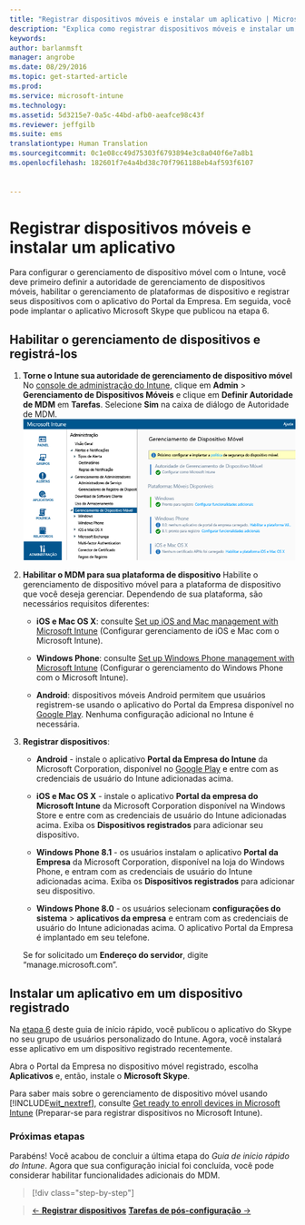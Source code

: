 ```yaml
---
title: "Registrar dispositivos móveis e instalar um aplicativo | Microsoft Intune"
description: "Explica como registrar dispositivos móveis e instalar um aplicativo em um dispositivo registrado pelo Intune"
keywords: 
author: barlanmsft
manager: angrobe
ms.date: 08/29/2016
ms.topic: get-started-article
ms.prod: 
ms.service: microsoft-intune
ms.technology: 
ms.assetid: 5d3215e7-0a5c-44bd-afb0-aeafce98c43f
ms.reviewer: jeffgilb
ms.suite: ems
translationtype: Human Translation
ms.sourcegitcommit: 0c1e08cc49d75303f6793894e3c8a040f6e7a8b1
ms.openlocfilehash: 182601f7e4a4bd38c70f7961188eb4af593f6107


---
```


# Registrar dispositivos móveis e instalar um aplicativo
Para configurar o gerenciamento de dispositivo móvel com o Intune, você deve primeiro definir a autoridade de gerenciamento de dispositivos móveis, habilitar o gerenciamento de plataformas de dispositivo e registrar seus dispositivos com o aplicativo do Portal da Empresa. Em seguida, você pode implantar o aplicativo Microsoft Skype que publicou na etapa 6.

## Habilitar o gerenciamento de dispositivos e registrá-los

1.  **Torne o Intune sua autoridade de gerenciamento de dispositivo móvel** No [console de administração do Intune](https://manage.microsoft.com/), clique em **Admin** > **Gerenciamento de Dispositivos Móveis** e clique em **Definir Autoridade de MDM** em **Tarefas**.  Selecione **Sim** na caixa de diálogo de Autoridade de MDM.
    ![Console de administração. Defina mdm como Intune](./media/mdmAuthority.png)

2.  **Habilitar o MDM para sua plataforma de dispositivo** Habilite o gerenciamento de dispositivo móvel para a plataforma de dispositivo que você deseja gerenciar. Dependendo de sua plataforma, são necessários requisitos diferentes:

    -   **iOS e Mac OS X**: consulte [Set up iOS and Mac management with Microsoft Intune](/intune/deploy-use/set-up-ios-and-mac-management-with-microsoft-intune) (Configurar gerenciamento de iOS e Mac com o Microsoft Intune).

    -   **Windows Phone**: consulte [Set up Windows Phone management with Microsoft Intune](/intune/deploy-use/set-up-windows-phone-management-with-microsoft-intune) (Configurar o gerenciamento do Windows Phone com o Microsoft Intune).

    -   **Android**: dispositivos móveis Android permitem que usuários registrem-se usando o aplicativo do Portal da Empresa disponível no [Google Play](https://play.google.com/store/apps/details?id=com.skype.raider). Nenhuma configuração adicional no Intune é necessária.

3.  **Registrar dispositivos**:

    -   **Android** - instale o aplicativo **Portal da Empresa do Intune** da Microsoft Corporation, disponível no [Google Play](http://go.microsoft.com/fwlink/p/?LinkId=386612) e entre com as credenciais de usuário do Intune adicionadas acima.

    -   **iOS e Mac OS X** - instale o aplicativo **Portal da empresa do Microsoft Intune** da Microsoft Corporation disponível na Windows Store e entre com as credenciais de usuário do Intune adicionadas acima. Exiba os **Dispositivos registrados** para adicionar seu dispositivo.

    -   **Windows Phone 8.1** - os usuários instalam o aplicativo **Portal da Empresa** da Microsoft Corporation, disponível na loja do Windows Phone, e entram com as credenciais de usuário do Intune adicionadas acima.  Exiba os **Dispositivos registrados** para adicionar seu dispositivo.

    -   **Windows Phone 8.0** - os usuários selecionam **configurações do sistema** &gt; **aplicativos da empresa** e entram com as credenciais de usuário do Intune adicionadas acima. O aplicativo Portal da Empresa é implantado em seu telefone.

    Se for solicitado um **Endereço do servidor**, digite “manage.microsoft.com”.

## Instalar um aplicativo em um dispositivo registrado
Na [etapa 6](start-with-a-paid-subscription-to-microsoft-intune-step-6.md) deste guia de início rápido, você publicou o aplicativo do Skype no seu grupo de usuários personalizado do Intune. Agora, você instalará esse aplicativo em um dispositivo registrado recentemente.

Abra o Portal da Empresa no dispositivo móvel registrado, escolha **Aplicativos** e, então, instale o **Microsoft Skype**.

Para saber mais sobre o gerenciamento de dispositivo móvel usando [!INCLUDE[wit_nextref](../includes/wit_nextref_md.md)], consulte [Get ready to enroll devices in Microsoft Intune](/intune/deploy-use/get-ready-to-enroll-devices-in-microsoft-intune) (Preparar-se para registrar dispositivos no Microsoft Intune).


### Próximas etapas
Parabéns! Você acabou de concluir a última etapa do *Guia de início rápido do Intune*. Agora que sua configuração inicial foi concluída, você pode considerar habilitar funcionalidades adicionais do MDM.

>[!div class="step-by-step"]

>[&larr; **Registrar dispositivos**](.\start-with-a-paid-subscription-to-microsoft-intune-step-8.md)     [**Tarefas de pós-configuração** &rarr;](.\post-configuration-tasks.md)  



<!--HONumber=Aug16_HO5-->


